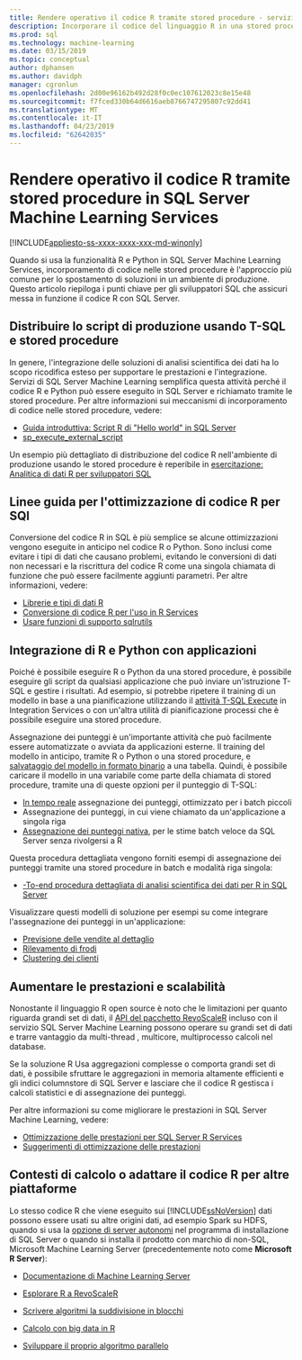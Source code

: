 ```yaml
---
title: Rendere operativo il codice R tramite stored procedure - servizi di SQL Server Machine Learning
description: Incorporare il codice del linguaggio R in una stored procedure SQL Server per renderlo disponibile per qualsiasi applicazione client che possono accedere a un database di SQL Server.
ms.prod: sql
ms.technology: machine-learning
ms.date: 03/15/2019
ms.topic: conceptual
author: dphansen
ms.author: davidph
manager: cgronlun
ms.openlocfilehash: 2d00e96162b492d28f0c0ec107612023c8e15e48
ms.sourcegitcommit: f7fced330b64d6616aeb8766747295807c92dd41
ms.translationtype: MT
ms.contentlocale: it-IT
ms.lasthandoff: 04/23/2019
ms.locfileid: "62642035"
---
```

# <a name="operationalize-r-code-using-stored-procedures-in-sql-server-machine-learning-services"></a>Rendere operativo il codice R tramite stored procedure in SQL Server Machine Learning Services
[!INCLUDE[appliesto-ss-xxxx-xxxx-xxx-md-winonly](../../includes/appliesto-ss-xxxx-xxxx-xxx-md-winonly.md)]

Quando si usa la funzionalità R e Python in SQL Server Machine Learning Services, incorporamento di codice nelle stored procedure è l'approccio più comune per lo spostamento di soluzioni in un ambiente di produzione. Questo articolo riepiloga i punti chiave per gli sviluppatori SQL che assicuri messa in funzione il codice R con SQL Server.

## <a name="deploy-production-ready-script-using-t-sql-and-stored-procedures"></a>Distribuire lo script di produzione usando T-SQL e stored procedure

In genere, l'integrazione delle soluzioni di analisi scientifica dei dati ha lo scopo ricodifica esteso per supportare le prestazioni e l'integrazione. Servizi di SQL Server Machine Learning semplifica questa attività perché il codice R e Python può essere eseguito in SQL Server e richiamato tramite le stored procedure. Per altre informazioni sui meccanismi di incorporamento di codice nelle stored procedure, vedere:

+ [Guida introduttiva: Script R di "Hello world" in SQL Server](../../advanced-analytics/tutorials//quickstart-r-run-using-tsql.md)
+ [sp_execute_external_script](../../relational-databases/system-stored-procedures/sp-execute-external-script-transact-sql.md)

Un esempio più dettagliato di distribuzione del codice R nell'ambiente di produzione usando le stored procedure è reperibile in [esercitazione: Analitica di dati R per sviluppatori SQL](../../advanced-analytics/tutorials/sqldev-in-database-r-for-sql-developers.md)

## <a name="guidelines-for-optimizing-r-code-for-sql"></a>Linee guida per l'ottimizzazione di codice R per SQl

Conversione del codice R in SQL è più semplice se alcune ottimizzazioni vengono eseguite in anticipo nel codice R o Python. Sono inclusi come evitare i tipi di dati che causano problemi, evitando le conversioni di dati non necessari e la riscrittura del codice R come una singola chiamata di funzione che può essere facilmente aggiunti parametri. Per altre informazioni, vedere:

+ [Librerie e tipi di dati R](r-libraries-and-data-types.md)
+ [Conversione di codice R per l'uso in R Services](converting-r-code-for-use-in-sql-server.md)
+ [Usare funzioni di supporto sqlrutils](ref-r-sqlrutils.md)

## <a name="integrate-r-and-python-with-applications"></a>Integrazione di R e Python con applicazioni

Poiché è possibile eseguire R o Python da una stored procedure, è possibile eseguire gli script da qualsiasi applicazione che può inviare un'istruzione T-SQL e gestire i risultati. Ad esempio, si potrebbe ripetere il training di un modello in base a una pianificazione utilizzando il [attività T-SQL Execute](https://docs.microsoft.com/sql/integration-services/control-flow/execute-t-sql-statement-task) in Integration Services o con un'altra utilità di pianificazione processi che è possibile eseguire una stored procedure.

Assegnazione dei punteggi è un'importante attività che può facilmente essere automatizzate o avviata da applicazioni esterne. Il training del modello in anticipo, tramite R o Python o una stored procedure, e [salvataggio del modello in formato binario](../tutorials/walkthrough-build-and-save-the-model.md) a una tabella. Quindi, è possibile caricare il modello in una variabile come parte della chiamata di stored procedure, tramite una di queste opzioni per il punteggio di T-SQL:

+ [In tempo reale](../real-time-scoring.md) assegnazione dei punteggi, ottimizzato per i batch piccoli
+ Assegnazione dei punteggi, in cui viene chiamato da un'applicazione a singola riga
+ [Assegnazione dei punteggi nativa](../sql-native-scoring.md), per le stime batch veloce da SQL Server senza rivolgersi a R

Questa procedura dettagliata vengono forniti esempi di assegnazione dei punteggi tramite una stored procedure in batch e modalità riga singola:

+ [-To-end procedura dettagliata di analisi scientifica dei dati per R in SQL Server](../tutorials/walkthrough-data-science-end-to-end-walkthrough.md)

Visualizzare questi modelli di soluzione per esempi su come integrare l'assegnazione dei punteggi in un'applicazione:

+ [Previsione delle vendite al dettaglio](https://github.com/Microsoft/SQL-Server-R-Services-Samples/blob/master/RetailForecasting/Introduction.md)
+ [Rilevamento di frodi](https://github.com/Microsoft/r-server-fraud-detection)
+ [Clustering dei clienti](https://github.com/Microsoft/sql-server-samples/tree/master/samples/features/r-services/getting-started/customer-clustering)

## <a name="boost-performance-and-scale"></a>Aumentare le prestazioni e scalabilità

Nonostante il linguaggio R open source è noto che le limitazioni per quanto riguarda grandi set di dati, il [API del pacchetto RevoScaleR](ref-r-revoscaler.md) incluso con il servizio SQL Server Machine Learning possono operare su grandi set di dati e trarre vantaggio da multi-thread , multicore, multiprocesso calcoli nel database.

Se la soluzione R Usa aggregazioni complesse o comporta grandi set di dati, è possibile sfruttare le aggregazioni in memoria altamente efficienti e gli indici columnstore di SQL Server e lasciare che il codice R gestisca i calcoli statistici e di assegnazione dei punteggi.

Per altre informazioni su come migliorare le prestazioni in SQL Server Machine Learning, vedere:

+ [Ottimizzazione delle prestazioni per SQL Server R Services](../../advanced-analytics/r/sql-server-r-services-performance-tuning.md)
+ [Suggerimenti di ottimizzazione delle prestazioni](https://gallery.cortanaintelligence.com/Tutorial/SQL-Server-Optimization-Tips-and-Tricks-for-Analytics-Services)

## <a name="adapt-r-code-for-other-platforms-or-compute-contexts"></a>Contesti di calcolo o adattare il codice R per altre piattaforme

Lo stesso codice R che viene eseguito sui [!INCLUDE[ssNoVersion](../../includes/ssnoversion-md.md)] dati possono essere usati su altre origini dati, ad esempio Spark su HDFS, quando si usa la [opzione di server autonomi](../install/sql-machine-learning-standalone-windows-install.md) nel programma di installazione di SQL Server o quando si installa il prodotto con marchio di non-SQL, Microsoft Machine Learning Server (precedentemente noto come **Microsoft R Server**):

+ [Documentazione di Machine Learning Server](https://docs.microsoft.com/r-server/)

+ [Esplorare R a RevoScaleR](https://docs.microsoft.com/r-server/r/tutorial-r-to-revoscaler)

+ [Scrivere algoritmi la suddivisione in blocchi](https://docs.microsoft.com/r-server/r/how-to-developer-write-chunking-algorithms)

+ [Calcolo con big data in R](https://docs.microsoft.com/r-server/r/tutorial-large-data-tips)

+ [Sviluppare il proprio algoritmo parallelo](https://docs.microsoft.com/r-server/r-reference/revopemar/pemar)

